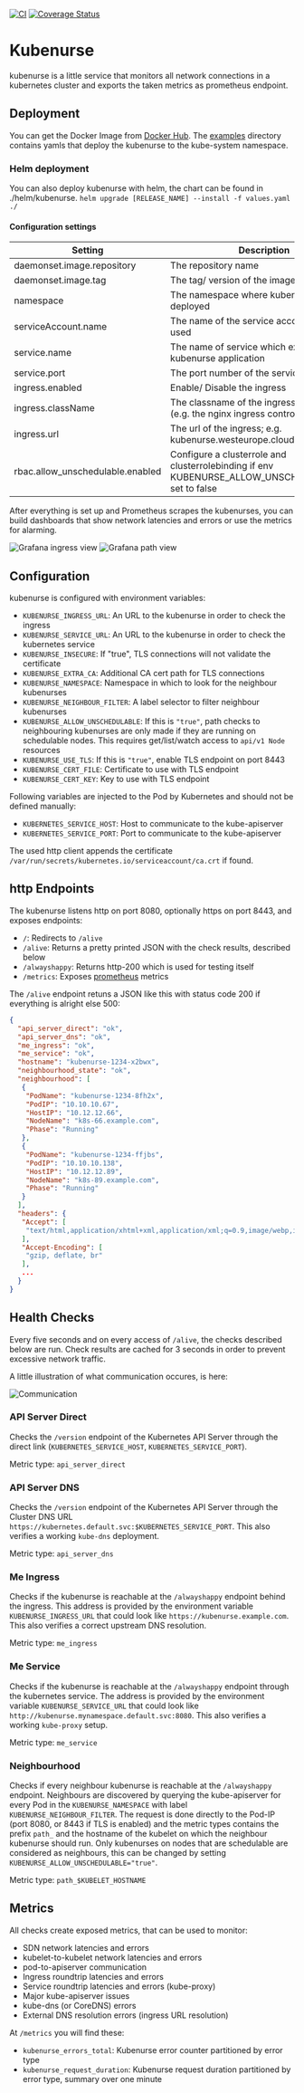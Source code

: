 [![CI](https://github.com/postfinance/kubenurse/actions/workflows/release.yml/badge.svg)](https://github.com/postfinance/kubenurse/actions/workflows/release.yml)
[![Coverage Status](https://coveralls.io/repos/github/postfinance/kubenurse/badge.svg?branch=master)](https://coveralls.io/github/postfinance/kubenurse?branch=master)

# Kubenurse
kubenurse is a little service that monitors all network connections in a kubernetes
cluster and exports the taken metrics as prometheus endpoint.

## Deployment
You can get the Docker Image from [Docker Hub](https://hub.docker.com/r/postfinance/kubenurse/).
The [examples](https://github.com/postfinance/kubenurse/tree/master/examples) directory
contains yamls that deploy the kubenurse to the kube-system namespace.

### Helm deployment

You can also deploy kubenurse with helm, the chart can be found in ./helm/kubenurse.
`helm upgrade [RELEASE_NAME] --install -f values.yaml ./`

#### Configuration settings

| Setting                          | Description                                                                                         | Default               |
| ---------------------------------|---------------------------------------------------------------------------------------------------- | --------------------- |
| daemonset.image.repository       | The repository name                                                                                 | postfinance/kubenurse |
| daemonset.image.tag              | The tag/ version of the image                                                                       | v1.4.0                |
| namespace                        | The namespace where kubenurse will be deployed                                                      | kube-system           |
| serviceAccount.name              | The name of the service account which is used                                                       | kubenurse             |
| service.name                     | The name of service which exposes the kubenurse application                                         | 8080-8080             |
| service.port                     | The port number of the service                                                                      | 8080                  |
| ingress.enabled                  | Enable/ Disable the ingress                                                                         | true                  |
| ingress.className                | The classname of the ingress controller (e.g. the nginx ingress controller)                         | nginx                 |
| ingress.url                      | The url of the ingress; e.g. kubenurse.westeurope.cloudapp.azure.com                                | dummy.kubenurse.com   |
| rbac.allow_unschedulable.enabled | Configure a clusterrole and clusterrolebinding if env KUBENURSE_ALLOW_UNSCHEDULABLE is set to false | false                 |



After everything is set up and Prometheus scrapes the kubenurses, you can build
dashboards that show network latencies and errors or use the metrics for alarming.

![Grafana ingress view](doc/grafana_ingress.png "Grafana ingress view")
![Grafana path view](doc/grafana_path.png "Grafana path view")


## Configuration

kubenurse is configured with environment variables:

- `KUBENURSE_INGRESS_URL`: An URL to the kubenurse in order to check the ingress
- `KUBENURSE_SERVICE_URL`: An URL to the kubenurse in order to check the kubernetes service
- `KUBENURSE_INSECURE`: If "true", TLS connections will not validate the certificate
- `KUBENURSE_EXTRA_CA`: Additional CA cert path for TLS connections
- `KUBENURSE_NAMESPACE`: Namespace in which to look for the neighbour kubenurses
- `KUBENURSE_NEIGHBOUR_FILTER`: A label selector to filter neighbour kubenurses
- `KUBENURSE_ALLOW_UNSCHEDULABLE`: If this is `"true"`, path checks to neighbouring kubenurses are only made if they are running on schedulable nodes. This requires get/list/watch access to `api/v1 Node` resources
- `KUBENURSE_USE_TLS`: If this is `"true"`, enable TLS endpoint on port 8443
- `KUBENURSE_CERT_FILE`: Certificate to use with TLS endpoint
- `KUBENURSE_CERT_KEY`: Key to use with TLS endpoint

Following variables are injected to the Pod by Kubernetes and should not be defined manually:

- `KUBERNETES_SERVICE_HOST`: Host to communicate to the kube-apiserver
- `KUBERNETES_SERVICE_PORT`: Port to communicate to the kube-apiserver

The used http client appends the certificate `/var/run/secrets/kubernetes.io/serviceaccount/ca.crt` if found.

## http Endpoints

The kubenurse listens http on port 8080, optionally https on port 8443, and exposes endpoints:

- `/`: Redirects to `/alive`
- `/alive`: Returns a pretty printed JSON with the check results, described below
- `/alwayshappy`: Returns http-200 which is used for testing itself
- `/metrics`: Exposes [prometheus](https://prometheus.io/) metrics

The `/alive` endpoint retuns a JSON like this with status code 200 if everything is alright else 500:

```json
{
  "api_server_direct": "ok",
  "api_server_dns": "ok",
  "me_ingress": "ok",
  "me_service": "ok",
  "hostname": "kubenurse-1234-x2bwx",
  "neighbourhood_state": "ok",
  "neighbourhood": [
   {
    "PodName": "kubenurse-1234-8fh2x",
    "PodIP": "10.10.10.67",
    "HostIP": "10.12.12.66",
    "NodeName": "k8s-66.example.com",
    "Phase": "Running"
   },
   {
    "PodName": "kubenurse-1234-ffjbs",
    "PodIP": "10.10.10.138",
    "HostIP": "10.12.12.89",
    "NodeName": "k8s-89.example.com",
    "Phase": "Running"
   }
  ],
  "headers": {
   "Accept": [
    "text/html,application/xhtml+xml,application/xml;q=0.9,image/webp,image/apng,*/*;q=0.8"
   ],
   "Accept-Encoding": [
    "gzip, deflate, br"
   ],
   ...
  }
}
```


## Health Checks
Every five seconds and on every access of `/alive`, the checks described below are run.
Check results are cached for 3 seconds in order to prevent excessive network traffic.

A little illustration of what communication occures, is here:

![Communication](doc/Communication.png "Communication")

### API Server Direct
Checks the `/version` endpoint of the Kubernetes API Server through
the direct link (`KUBERNETES_SERVICE_HOST`, `KUBERNETES_SERVICE_PORT`).

Metric type: `api_server_direct`

### API Server DNS
Checks the `/version` endpoint of the Kubernetes API Server through
the Cluster DNS URL `https://kubernetes.default.svc:$KUBERNETES_SERVICE_PORT`.
This also verifies a working `kube-dns` deployment.

Metric type: `api_server_dns`

### Me Ingress
Checks if the kubenurse is reachable at the `/alwayshappy` endpoint behind the ingress.
This address is provided by the environment variable `KUBENURSE_INGRESS_URL` that
could look like `https://kubenurse.example.com`.
This also verifies a correct upstream DNS resolution.

Metric type: `me_ingress`

### Me Service
Checks if the kubenurse is reachable at the `/alwayshappy` endpoint through the kubernetes service.
The address is provided by the environment variable `KUBENURSE_SERVICE_URL` that
could look like `http://kubenurse.mynamespace.default.svc:8080`.
This also verifies a working `kube-proxy` setup.

Metric type: `me_service`

### Neighbourhood
Checks if every neighbour kubenurse is reachable at the `/alwayshappy` endpoint.
Neighbours are discovered by querying the kube-apiserver for every Pod in the
`KUBENURSE_NAMESPACE` with label `KUBENURSE_NEIGHBOUR_FILTER`.
The request is done directly to the Pod-IP (port 8080, or 8443 if TLS is enabled) and the metric types contains the prefix
`path_` and the hostname of the kubelet on which the neighbour kubenurse should run.
Only kubenurses on nodes that are schedulable are considered as neighbours,
this can be changed by setting `KUBENURSE_ALLOW_UNSCHEDULABLE="true"`.

Metric type: `path_$KUBELET_HOSTNAME`

## Metrics
All checks create exposed metrics, that can be used to monitor:

- SDN network latencies and errors
- kubelet-to-kubelet network latencies and errors
- pod-to-apiserver communication
- Ingress roundtrip latencies and errors
- Service roundtrip latencies and errors (kube-proxy)
- Major kube-apiserver issues
- kube-dns (or CoreDNS) errors
- External DNS resolution errors (ingress URL resolution)

At `/metrics` you will find these:
- `kubenurse_errors_total`: Kubenurse error counter partitioned by error type
- `kubenurse_request_duration`: Kubenurse request duration partitioned by error type, summary over one minute
